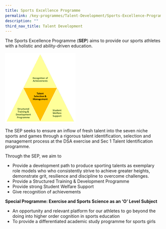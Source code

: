 ```yaml
---
title: Sports Excellence Programme
permalink: /key-programmes/Talent-Development/Sports-Excellence-Programme/
description: ""
third_nav_title: Talent Development
---
```

The Sports Excellence Programme (<b>SEP</b>) aims to provide our sports athletes with a holistic and ability-driven education.


<img src="/images/Sports%20Excellence%20Programme%201.png" style="width:45%">


The SEP seeks to ensure an inflow of fresh talent into the seven niche sports and games through a rigorous talent identification, selection and management process at the DSA exercise and Sec 1 Talent Identification programme.  
  
Through the SEP, we aim to  

*   Provide a development path to produce sporting talents as exemplary role models who who consistently strive to achieve greater heights, demonstrate grit, resilience and discipline to overcome challenges.
*   Provide a Structured Training & Development Programme
*   Provide strong Student Welfare Support
*   Give recognition of achievements 

  
<b>Special Programme: Exercise and Sports Science as an ‘O’ Level Subject</b>  

*   An opportunity and relevant platform for our athletes to go beyond the doing into higher order cognition in sports education 
*   To provide a differentiated academic study programme for sports girls